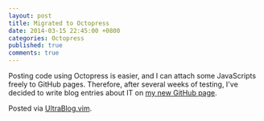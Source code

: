 ```yaml
---
layout: post
title: Migrated to Octopress
date: 2014-03-15 22:45:00 +0800
categories: Octopress
published: true
comments: true
---
```


Posting code using Octopress is easier, and I can attach some
JavaScripts freely to GitHub pages. Therefore, after several weeks of
testing, I've decided to write blog entries about IT on
[my new GitHub page][ExtURL].

Posted via [UltraBlog.vim][UB].

[ExtURL]: http://vincenttam.github.io/
[UB]: http://0x3f.org/blog/ultrablog-as-an-ultimate-vim-blogging-plugin/
